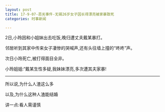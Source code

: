 ```yaml
---
layout: post
title: 17-9-07-恶劣事件-无锡26岁女子因长得漂亮被家暴致死
categories: 时事新闻

---
```


2日,小玲因和小姐妹出去吃饭,晚归遭丈夫戴某暴打。

邻居听到其家中传来女子凄惨的哭喊声,还有头往墙上撞的“咚咚”声。

次日小玲死亡,被打得面目全非。

小玲姐姐:“戴某生性多疑,我妹妹漂亮,多次遭其夫家暴!

---

所以说,为什么人渣这么多

以及,为什么这种人渣能结婚

讲一点:看人需谨慎